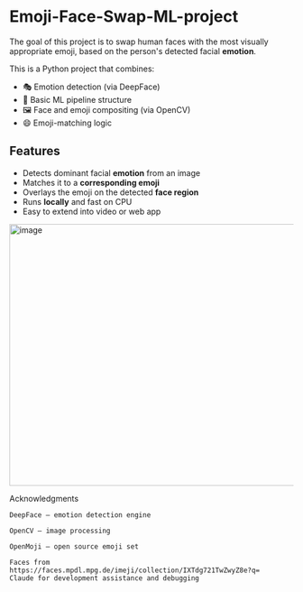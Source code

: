 # Emoji-Face-Swap-ML-project
The goal of this project is to swap human faces with the most visually appropriate emoji, based on the person's detected facial **emotion**.

This is a Python project that combines:
- 🎭 Emotion detection (via DeepFace)
- 🧠 Basic ML pipeline structure
- 🖼️ Face and emoji compositing (via OpenCV)
- 😄 Emoji-matching logic

## Features

- Detects dominant facial **emotion** from an image
- Matches it to a **corresponding emoji**
- Overlays the emoji on the detected **face region**
- Runs **locally** and fast on CPU
- Easy to extend into video or web app


<img width="814" height="464" alt="image" src="https://github.com/user-attachments/assets/2042ec07-1da9-484a-9100-f588b9129948" />



Acknowledgments

    DeepFace — emotion detection engine

    OpenCV — image processing

    OpenMoji — open source emoji set 
    
    Faces from https://faces.mpdl.mpg.de/imeji/collection/IXTdg721TwZwyZ8e?q= 
    Claude for development assistance and debugging  

    
